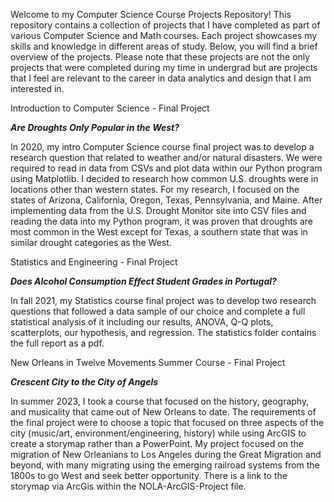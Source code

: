 Welcome to my Computer Science Course Projects Repository! This repository contains a collection of projects that I have completed as part of various Computer Science and Math courses. Each project showcases my skills and knowledge in different areas of study. Below, you will find a brief overview of the projects. Please note that these projects are not the only projects that were completed during my time in undergrad but are projects that I feel are relevant to the career in data analytics and design that I am interested in.

Introduction to Computer Science - Final Project

***Are Droughts Only Popular in the West?***

In 2020, my intro Computer Science course final project was to develop a research question that related to weather and/or natural disasters. We were required to read in data from CSVs and plot data within our Python program using Matplotlib. I decided to research how common U.S. droughts were in locations other than western states. For my research, I focused on the states of Arizona, California, Oregon, Texas, Pennsylvania, and Maine. After implementing data from the U.S. Drought Monitor site into CSV files and reading the data into my Python program, it was proven that droughts are most common in the West except for Texas, a southern state that was in similar drought categories as the West.

Statistics and Engineering - Final Project

***Does Alcohol Consumption Effect Student Grades in Portugal?***

In fall 2021, my Statistics course final project was to develop two research questions that followed a data sample of our choice and complete a full statistical analysis of it including our results, ANOVA, Q-Q plots, scatterplots, our hypothesis, and regression. The statistics folder contains the full report as a pdf. 
  
New Orleans in Twelve Movements Summer Course - Final Project

***Crescent City to the City of Angels***

In summer 2023, I took a course that focused on the history, geography, and musicality that came out of New Orleans to date. The requirements of the final project were to choose a topic that focused on three aspects of the city (music/art, environment/engineering, history) while using ArcGIS to create a storymap rather than a PowerPoint. My project focused on the migration of New Orleanians to Los Angeles during the Great Migration and beyond, with many migrating using the emerging railroad systems from the 1800s to go West and seek better opportunity. There is a link to the storymap via ArcGis within the NOLA-ArcGIS-Project file.
